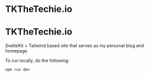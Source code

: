 # TKTheTechie.io
# TKTheTechie.io

SvelteKit + Tailwind based site that serves as my personal blog and homepage

To run locally, do the following:

```
npm run dev
```